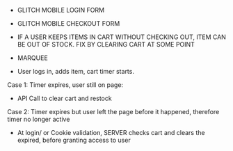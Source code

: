   <!--  -->

- GLITCH MOBILE LOGIN FORM
- GLITCH MOBILE CHECKOUT FORM
- IF A USER KEEPS ITEMS IN CART WITHOUT CHECKING OUT, ITEM CAN BE OUT OF STOCK. FIX BY CLEARING CART AT SOME POINT
- MARQUEE

- User logs in, adds item, cart timer starts.

Case 1: Timer expires, user still on page:

- API Call to clear cart and restock

Case 2: Timer expires but user left the page before it happened, therefore timer no longer active

- At login/ or Cookie validation, SERVER checks cart and clears the expired, before granting access to user
